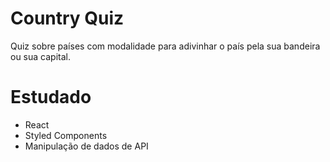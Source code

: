 # Country Quiz
Quiz sobre países com modalidade para adivinhar o país pela sua bandeira ou sua capital.

# Estudado
* React
* Styled Components
* Manipulação de dados de API
